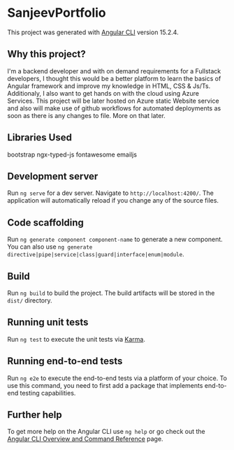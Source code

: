 # SanjeevPortfolio

This project was generated with [Angular CLI](https://github.com/angular/angular-cli) version 15.2.4.

## Why this project?

I'm a backend developer and with on demand requirements for a Fullstack developers, I thought this would be a better platform to learn the basics of Angular framework and improve my knowledge in HTML, CSS & Js/Ts.
Additionaly, I also want to get hands on with the cloud using Azure Services. This project will be later hosted on Azure static Website service and also will make use of github workflows for automated deployments as soon as there is any changes to file. More on that later.

## Libraries Used
bootstrap 
ngx-typed-js 
fontawesome 
emailjs 


## Development server

Run `ng serve` for a dev server. Navigate to `http://localhost:4200/`. The application will automatically reload if you change any of the source files.

## Code scaffolding

Run `ng generate component component-name` to generate a new component. You can also use `ng generate directive|pipe|service|class|guard|interface|enum|module`.

## Build

Run `ng build` to build the project. The build artifacts will be stored in the `dist/` directory.

## Running unit tests

Run `ng test` to execute the unit tests via [Karma](https://karma-runner.github.io).

## Running end-to-end tests

Run `ng e2e` to execute the end-to-end tests via a platform of your choice. To use this command, you need to first add a package that implements end-to-end testing capabilities.

## Further help

To get more help on the Angular CLI use `ng help` or go check out the [Angular CLI Overview and Command Reference](https://angular.io/cli) page.
